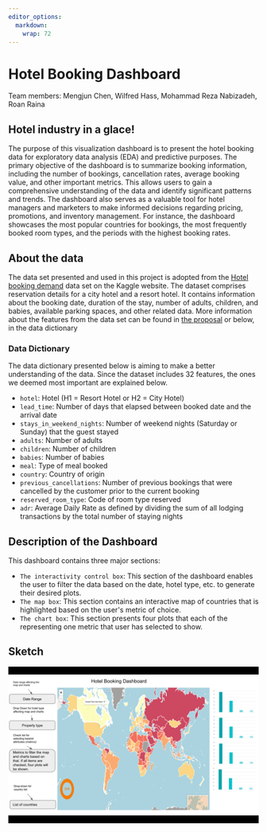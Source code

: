 ```yaml
---
editor_options: 
  markdown: 
    wrap: 72
---
```


# Hotel Booking Dashboard

Team members: Mengjun Chen, Wilfred Hass, Mohammad Reza Nabizadeh, Roan
Raina

## Hotel industry in a glace!

The purpose of this visualization dashboard is to present the hotel
booking data for exploratory data analysis (EDA) and predictive
purposes. The primary objective of the dashboard is to summarize booking
information, including the number of bookings, cancellation rates,
average booking value, and other important metrics. This allows users to
gain a comprehensive understanding of the data and identify significant
patterns and trends. The dashboard also serves as a valuable tool for
hotel managers and marketers to make informed decisions regarding
pricing, promotions, and inventory management. For instance, the
dashboard showcases the most popular countries for bookings, the most
frequently booked room types, and the periods with the highest booking
rates.

## About the data

The data set presented and used in this project is adopted from the
[Hotel booking
demand](https://www.kaggle.com/datasets/jessemostipak/hotel-booking-demand)
data set on the Kaggle website. The dataset comprises reservation
details for a city hotel and a resort hotel. It contains information
about the booking date, duration of the stay, number of adults,
children, and babies, available parking spaces, and other related data.
More information about the features from the data set can be found in
[the proposal](Proposal.md) or below, in the data dictionary

### Data Dictionary

The data dictionary presented below is aiming to make a better
understanding of the data. Since the dataset includes 32 features, the
ones we deemed most important are explained below.

-   `hotel`: Hotel (H1 = Resort Hotel or H2 = City Hotel)
-   `lead_time`: Number of days that elapsed between booked date and the
    arrival date
-   `stays_in_weekend_nights`: Number of weekend nights (Saturday or
    Sunday) that the guest stayed
-   `adults`: Number of adults
-   `children`: Number of children
-   `babies`: Number of babies
-   `meal`: Type of meal booked
-   `country`: Country of origin
-   `previous_cancellations`: Number of previous bookings that were
    cancelled by the customer prior to the current booking
-   `reserved_room_type`: Code of room type reserved
-   `adr`: Average Daily Rate as defined by dividing the sum of all
    lodging transactions by the total number of staying nights

## Description of the Dashboard

This dashboard contains three major sections:

-   `The interactivity control box`: This section of the dashboard
    enables the user to filter the data based on the date, hotel type,
    etc. to generate their desired plots.
-   `The map box`: This section contains an interactive map of countries that is
    highlighted based on the user's metric of choice.
-   `The chart box`: This section presents four plots that each of the
    representing one metric that user has selected to show.

## Sketch

![](sketch.png)
